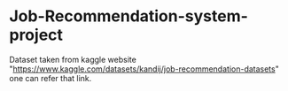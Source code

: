 # Job-Recommendation-system-project
Dataset taken from kaggle website "https://www.kaggle.com/datasets/kandij/job-recommendation-datasets" one can refer that link.
